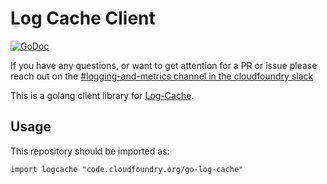 # Log Cache Client

[![GoDoc][go-doc-badge]][go-doc] 

If you have any questions, or want to get attention for a PR or issue please reach out on the [#logging-and-metrics channel in the cloudfoundry slack](https://cloudfoundry.slack.com/archives/CUW93AF3M)

This is a golang client library for [Log-Cache][log-cache].

## Usage

This repository should be imported as:

`import logcache "code.cloudfoundry.org/go-log-cache"`

[log-cache]:                https://code.cloudfoundry.org/log-cache-release
[go-doc-badge]:             https://godoc.org/code.cloudfoundry.org/log-cache/client?status.svg
[go-doc]:                   https://godoc.org/code.cloudfoundry.org/log-cache/pkg/client
[go-log-cache]:             https://github.com/cloudfoundry/go-log-cache
